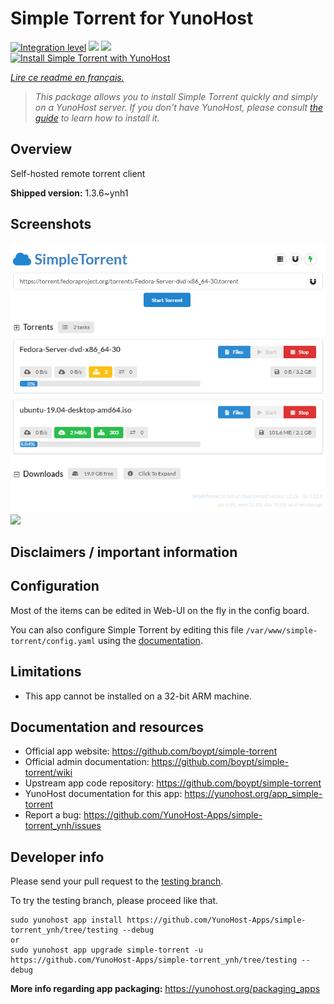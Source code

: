 <!--
N.B.: This README was automatically generated by https://github.com/YunoHost/apps/tree/master/tools/README-generator
It shall NOT be edited by hand.
-->

# Simple Torrent for YunoHost

[![Integration level](https://dash.yunohost.org/integration/simple-torrent.svg)](https://dash.yunohost.org/appci/app/simple-torrent) ![](https://ci-apps.yunohost.org/ci/badges/simple-torrent.status.svg) ![](https://ci-apps.yunohost.org/ci/badges/simple-torrent.maintain.svg)  
[![Install Simple Torrent with YunoHost](https://install-app.yunohost.org/install-with-yunohost.svg)](https://install-app.yunohost.org/?app=simple-torrent)

*[Lire ce readme en français.](./README_fr.md)*

> *This package allows you to install Simple Torrent quickly and simply on a YunoHost server.
If you don't have YunoHost, please consult [the guide](https://yunohost.org/#/install) to learn how to install it.*

## Overview

Self-hosted remote torrent client

**Shipped version:** 1.3.6~ynh1



## Screenshots

![](./doc/screenshots/64239393-bdbb6480-cf32-11e9-9269-d8d10e7c0dc7.png)
![](./doc/screenshots/.DS_Store)

## Disclaimers / important information

## Configuration

Most of the items can be edited in Web-UI on the fly in the config board.

You can also configure Simple Torrent by editing this file `/var/www/simple-torrent/config.yaml` using the [documentation](https://github.com/boypt/simple-torrent/wiki/Config-File).

## Limitations

- This app cannot be installed on a 32-bit ARM machine.

## Documentation and resources

* Official app website: https://github.com/boypt/simple-torrent
* Official admin documentation: https://github.com/boypt/simple-torrent/wiki
* Upstream app code repository: https://github.com/boypt/simple-torrent
* YunoHost documentation for this app: https://yunohost.org/app_simple-torrent
* Report a bug: https://github.com/YunoHost-Apps/simple-torrent_ynh/issues

## Developer info

Please send your pull request to the [testing branch](https://github.com/YunoHost-Apps/simple-torrent_ynh/tree/testing).

To try the testing branch, please proceed like that.
```
sudo yunohost app install https://github.com/YunoHost-Apps/simple-torrent_ynh/tree/testing --debug
or
sudo yunohost app upgrade simple-torrent -u https://github.com/YunoHost-Apps/simple-torrent_ynh/tree/testing --debug
```

**More info regarding app packaging:** https://yunohost.org/packaging_apps
